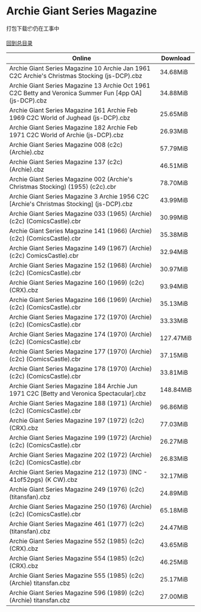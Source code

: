# Archie Giant Series Magazine

打包下载📦仍在工事中

[回到总目录](/Catalogs.md)







Online | Download
--- | ---
Archie Giant Series Magazine 10 Archie Jan 1961 C2C Archie's Christmas Stocking (js-DCP).cbz | 34.68MiB
Archie Giant Series Magazine 13 Archie Oct 1961 C2C Betty and Veronica Summer Fun [4pp OA] (js-DCP).cbz | 34.88MiB
Archie Giant Series Magazine 161 Archie Feb 1969 C2C World of Jughead (js-DCP).cbz | 25.65MiB
Archie Giant Series Magazine 182 Archie Feb 1971 C2C World of Archie (js-DCP).cbz | 26.93MiB
Archie Giant Series Magazine 008 (c2c) (Archie).cbz | 57.79MiB
Archie Giant Series Magazine 137 (c2c) (Archie).cbz | 46.51MiB
Archie Giant Series Magazine 002 (Archie's Christmas Stocking) (1955) (c2c).cbr | 78.70MiB
Archie Giant Series Magazine 3 Archie 1956 C2C [Archie's Christmas Stocking] (js-DCP).cbz | 43.99MiB
Archie Giant Series Magazine 033 (1965) (Archie) (c2c) (ComicsCastle).cbr | 30.99MiB
Archie Giant Series Magazine 141 (1966) (Archie) (c2c) (ComicsCastle).cbr | 35.38MiB
Archie Giant Series Magazine 149 (1967) (Archie) (c2c) ComicsCastle).cbr | 32.94MiB
Archie Giant Series Magazine 152 (1968) (Archie) (c2c) (ComicsCastle).cbr | 30.97MiB
Archie Giant Series Magazine 160 (1969) (c2c) (CRX).cbz | 93.94MiB
Archie Giant Series Magazine 166 (1969) (Archie) (c2c) (ComicsCastle).cbr | 35.13MiB
Archie Giant Series Magazine 172 (1970) (Archie) (c2c) (ComicsCastle).cbr | 33.33MiB
Archie Giant Series Magazine 174 (1970) (Archie) (c2c) (ComicsCastle).cbr | 127.47MiB
Archie Giant Series Magazine 177 (1970) (Archie) (c2c) (ComicsCastle).cbr | 37.15MiB
Archie Giant Series Magazine 178 (1970) (Archie) (c2c) (ComicsCastle).cbr | 33.81MiB
Archie Giant Series Magazine 184 Archie Jun 1971 C2C [Betty and Veronica Spectacular].cbz | 148.84MiB
Archie Giant Series Magazine 188 (1971) (Archie) (c2c) (ComicsCastle).cbr | 96.86MiB
Archie Giant Series Magazine 197 (1972) (c2c) (CRX).cbz | 77.03MiB
Archie Giant Series Magazine 199 (1972) (Archie) (c2c) (ComicsCastle).cbr | 26.27MiB
Archie Giant Series Magazine 202 (1972) (Archie) (c2c) (ComicsCastle).cbr | 26.83MiB
Archie Giant Series Magazine 212 (1973) (INC - 41of52pgs) (K CW).cbz | 32.17MiB
Archie Giant Series Magazine 249 (1976) (c2c) (titansfan).cbz | 24.89MiB
Archie Giant Series Magazine 250 (1976) (Archie) (c2c) (ComicsCastle).cbr | 65.18MiB
Archie Giant Series Magazine 461 (1977) (c2c) (titansfan).cbz | 24.47MiB
Archie Giant Series Magazine 552 (1985) (c2c) (CRX).cbz | 43.65MiB
Archie Giant Series Magazine 554 (1985) (c2c) (CRX).cbz | 46.25MiB
Archie Giant Series Magazine 555 (1985) (c2c) (Archie) titansfan.cbz | 25.17MiB
Archie Giant Series Magazine 596 (1989) (c2c) (Archie) titansfan.cbz | 27.00MiB